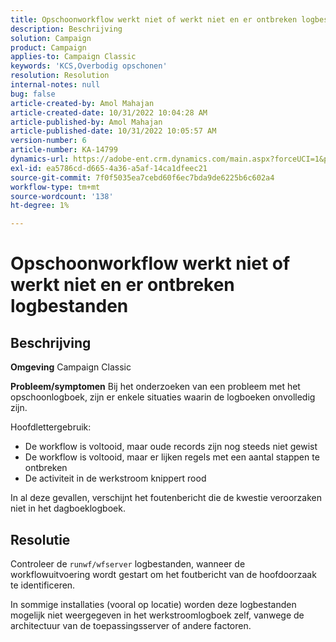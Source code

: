 ```yaml
---
title: Opschoonworkflow werkt niet of werkt niet en er ontbreken logbestanden
description: Beschrijving
solution: Campaign
product: Campaign
applies-to: Campaign Classic
keywords: 'KCS,Overbodig opschonen'
resolution: Resolution
internal-notes: null
bug: false
article-created-by: Amol Mahajan
article-created-date: 10/31/2022 10:04:28 AM
article-published-by: Amol Mahajan
article-published-date: 10/31/2022 10:05:57 AM
version-number: 6
article-number: KA-14799
dynamics-url: https://adobe-ent.crm.dynamics.com/main.aspx?forceUCI=1&pagetype=entityrecord&etn=knowledgearticle&id=271ea964-0359-ed11-9561-6045bd006079
exl-id: ea5786cd-d665-4a36-a5af-14ca1dfeec21
source-git-commit: 7f0f5035ea7cebd60f6ec7bda9de6225b6c602a4
workflow-type: tm+mt
source-wordcount: '138'
ht-degree: 1%

---
```


# Opschoonworkflow werkt niet of werkt niet en er ontbreken logbestanden

## Beschrijving

<b>Omgeving</b>
Campaign Classic


<b>Probleem/symptomen</b>
Bij het onderzoeken van een probleem met het opschoonlogboek, zijn er enkele situaties waarin de logboeken onvolledig zijn.

Hoofdlettergebruik:

- De workflow is voltooid, maar oude records zijn nog steeds niet gewist
- De workflow is voltooid, maar er lijken regels met een aantal stappen te ontbreken
- De activiteit in de werkstroom knippert rood


In al deze gevallen, verschijnt het foutenbericht die de kwestie veroorzaken niet in het dagboeklogboek.


## Resolutie


Controleer de `runwf/wfserver` logbestanden, wanneer de workflowuitvoering wordt gestart om het foutbericht van de hoofdoorzaak te identificeren.

In sommige installaties (vooral op locatie) worden deze logbestanden mogelijk niet weergegeven in het werkstroomlogboek zelf, vanwege de architectuur van de toepassingsserver of andere factoren.

